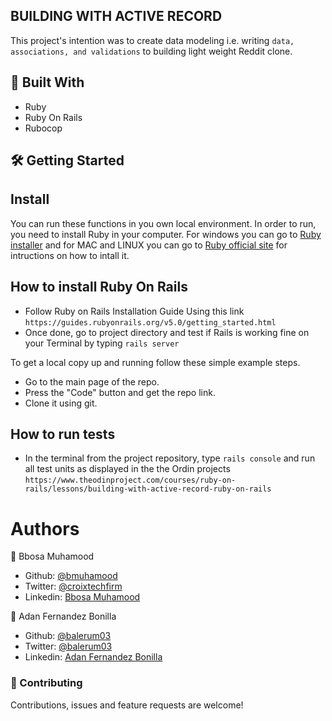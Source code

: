 ## BUILDING WITH ACTIVE RECORD

This project's intention was to create data modeling i.e. writing ``data, associations, and validations`` to building light weight Reddit clone.

## 🔧 Built With

- Ruby
- Ruby On Rails
- Rubocop

## 🛠 Getting Started

## Install

You can run these functions in you own local environment. In order to run, you need to install Ruby in your computer. For windows you can go to [Ruby installer](https://rubyinstaller.org/) and for MAC and LINUX you can go to [Ruby official site](https://www.ruby-lang.org/en/downloads/) for intructions on how to intall it. 

## How to install Ruby On Rails

- Follow Ruby on Rails Installation Guide Using this link `https://guides.rubyonrails.org/v5.0/getting_started.html`
- Once done, go to project directory and test if Rails is working fine on your Terminal by typing ``rails server``

To get a local copy up and running follow these simple example steps.

- Go to the main page of the repo.
- Press the "Code" button and get the repo link.
- Clone it using git.

## How to run tests

- In the terminal from the project repository, type `rails console` and run all test units as displayed in the the Ordin projects ``https://www.theodinproject.com/courses/ruby-on-rails/lessons/building-with-active-record-ruby-on-rails``


# Authors

👤 Bbosa Muhamood

- Github: [@bmuhamood](https://github.com/bmuhamood)
- Twitter: [@croixtechfirm](https://twitter.com/croixtechfirm)
- Linkedin: [Bbosa Muhamood](https://www.linkedin.com/in/bbosa-muhamood-06845576/)

👤 Adan Fernandez Bonilla
 - Github: [@balerum03](https://github.com/balerum03)
 - Twitter: [@balerum03](https://twitter.com/balerum03)
 - Linkedin: [Adan Fernandez Bonilla](https://www.linkedin.com/in/adan-fernandez-bonilla/)

### 🤝 Contributing

Contributions, issues and feature requests are welcome!
